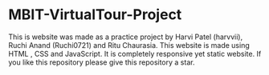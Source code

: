 # MBIT-VirtualTour-Project
This is website was made as a practice project by Harvi Patel (harvvii), Ruchi Anand (Ruchi0721) and Ritu Chaurasia. This website is made using HTML , CSS and JavaScript. It is completely responsive yet static website. If you like this repository please give this repository a star.
